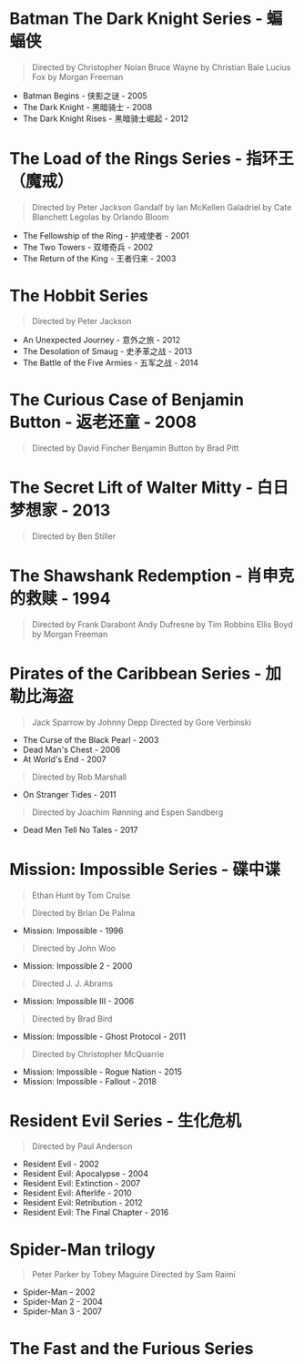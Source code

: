 # Batman The Dark Knight Series - 蝙蝠侠
> Directed by Christopher Nolan
> Bruce Wayne by Christian Bale
> Lucius Fox by Morgan Freeman

- Batman Begins - 侠影之谜 - 2005
- The Dark Knight - 黑暗骑士 - 2008
- The Dark Knight Rises - 黑暗骑士崛起 - 2012

# The Load of the Rings Series - 指环王（魔戒）
> Directed by Peter Jackson
> Gandalf by Ian McKellen
> Galadriel by Cate Blanchett
> Legolas by Orlando Bloom

- The Fellowship of the Ring - 护戒使者 - 2001
- The Two Towers - 双塔奇兵 - 2002
- The Return of the King - 王者归来 - 2003

# The Hobbit Series
> Directed by Peter Jackson

- An Unexpected Journey - 意外之旅 - 2012
- The Desolation of Smaug - 史矛革之战 - 2013
- The Battle of the Five Armies - 五军之战 - 2014

# The Curious Case of Benjamin Button - 返老还童 - 2008
> Directed by David Fincher
> Benjamin Button by Brad Pitt

# The Secret Lift of Walter Mitty - 白日梦想家 - 2013
> Directed by Ben Stiller

# The Shawshank Redemption - 肖申克的救赎 - 1994
> Directed by Frank Darabont
> Andy Dufresne by Tim Robbins
> Ellis Boyd by Morgan Freeman


# Pirates of the Caribbean Series - 加勒比海盗
> Jack Sparrow by Johnny Depp
> Directed by Gore Verbinski
- The Curse of the Black Pearl - 2003
- Dead Man's Chest - 2006
- At World's End - 2007

> Directed by Rob Marshall
- On Stranger Tides - 2011

> Directed by Joachim Rønning and Espen Sandberg 
- Dead Men Tell No Tales - 2017

# Mission: Impossible Series - 碟中谍
> Ethan Hunt by Tom Cruise

> Directed by Brian De Palma
- Mission: Impossible - 1996

> Directed by John Woo
- Mission: Impossible 2 - 2000

> Directed J. J. Abrams
- Mission: Impossible III - 2006

> Directed by Brad Bird	
- Mission: Impossible - Ghost Protocol - 2011

> Directed by Christopher McQuarrie
- Mission: Impossible - Rogue Nation - 2015
- Mission: Impossible - Fallout - 2018

# Resident Evil Series - 生化危机
> Directed by Paul Anderson

- Resident Evil - 2002
- Resident Evil: Apocalypse - 2004
- Resident Evil: Extinction - 2007
- Resident Evil: Afterlife - 2010
- Resident Evil: Retribution - 2012
- Resident Evil: The Final Chapter - 2016

# Spider-Man trilogy
> Peter Parker by Tobey Maguire
> Directed by Sam Raimi

- Spider-Man - 2002
- Spider-Man 2 - 2004
- Spider-Man 3 - 2007

# The Fast and the Furious Series
> 